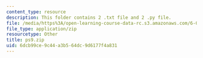 ```yaml
---
content_type: resource
description: This folder contains 2 .txt file and 2 .py file.
file: /media/https%3A/open-learning-course-data-rc.s3.amazonaws.com/6-00sc-introduction-to-computer-science-and-programming-spring-2011/6dcb99ce9c44a3b564dc9d6177f4a831_ps9.zip
file_type: application/zip
resourcetype: Other
title: ps9.zip
uid: 6dcb99ce-9c44-a3b5-64dc-9d6177f4a831
---
```

